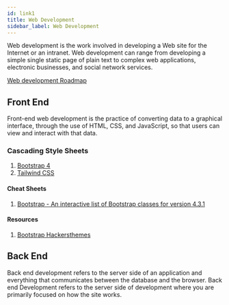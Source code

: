 ```yaml
---
id: link1
title: Web Development
sidebar_label: Web Development
---
```


Web development is the work involved in developing a Web site for the Internet or an intranet. Web development can range from developing a simple single static page of plain text to complex web applications, electronic businesses, and social network services.

[Web development Roadmap](https://roadmap.sh/)

## Front End

Front-end web development is the practice of converting data to a graphical interface, through the use of HTML, CSS, and JavaScript, so that users can view and interact with that data.

### Cascading Style Sheets

1. [Bootstrap 4](https://getbootstrap.com/docs/4.0/getting-started/introduction/)
2. [Tailwind CSS](https://tailwindcss.com/)

#### Cheat Sheets

1. [Bootstrap - An interactive list of Bootstrap classes for version 4.3.1](https://hackerthemes.com/bootstrap-cheatsheet/)

#### Resources

1. [Bootstrap Hackersthemes](https://hackerthemes.com/bootstrap-themes/)

## Back End

Back end development refers to the server side of an application and everything that communicates between the database and the browser. Back end Development refers to the server side of development where you are primarily focused on how the site works.
